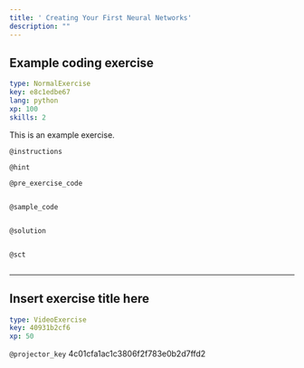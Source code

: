 ```yaml
---
title: ' Creating Your First Neural Networks'
description: ""
---
```


## Example coding exercise

```yaml
type: NormalExercise
key: e8c1edbe67
lang: python
xp: 100
skills: 2
```

This is an example exercise.

`@instructions`


`@hint`


`@pre_exercise_code`
```{python}

```

`@sample_code`
```{python}

```

`@solution`
```{python}

```

`@sct`
```{python}

```

---

## Insert exercise title here

```yaml
type: VideoExercise
key: 40931b2cf6
xp: 50
```

`@projector_key`
4c01cfa1ac1c3806f2f783e0b2d7ffd2
